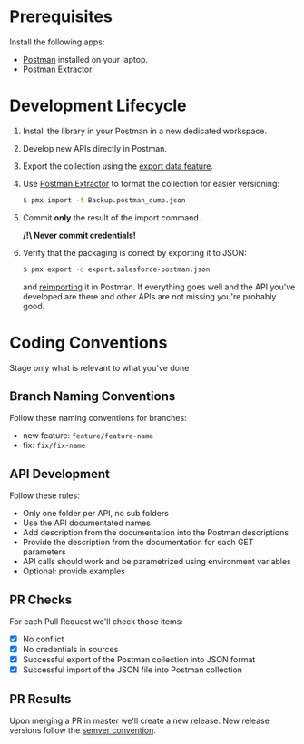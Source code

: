 # Prerequisites

Install the following apps:
- [Postman](https://learning.postman.com/docs/postman/launching-postman/installation-and-updates/) installed on your laptop.
- [Postman Extractor](https://github.com/pozil/postman-extractor).

# Development Lifecycle

1. Install the library in your Postman in a new dedicated workspace.

1. Develop new APIs directly in Postman.

1. Export the collection using the [export data feature](https://learning.postman.com/docs/postman/collections/data-formats/#data-dumps).

1. Use [Postman Extractor](https://github.com/pozil/postman-extractor) to format the collection for easier versioning:
    ```bash
    $ pmx import -f Backup.postman_dump.json
    ```
1. Commit **only** the result of the import command.
    
    **/!\ Never commit credentials!**

1. Verify that the packaging is correct by exporting it to JSON:
    ```bash
    $ pmx export -o export.salesforce-postman.json
    ```
    and [reimporting](https://learning.postman.com/docs/postman/collections/data-formats/#importing-postman-data) it in Postman.
    If everything goes well and the API you've developed are there and other APIs are not missing you're probably good.

# Coding Conventions

Stage only what is relevant to what you've done

## Branch Naming Conventions

Follow these naming conventions for branches:
- new feature: `feature/feature-name`
- fix: `fix/fix-name`

## API Development

Follow these rules:
- Only one folder per API, no sub folders
- Use the API documentated names
- Add description from the documentation into the Postman descriptions
- Provide the description from the documentation for each GET parameters
- API calls should work and be parametrized using environment variables
- Optional: provide examples

## PR Checks

For each Pull Request we'll check those items:
- [X] No conflict
- [X] No credentials in sources
- [X] Successful export of the Postman collection into JSON format
- [X] Successful import of the JSON file into Postman collection

## PR Results

Upon merging a PR in master we'll create a new release.
New release versions follow the [semver convention](https://semver.org/).
